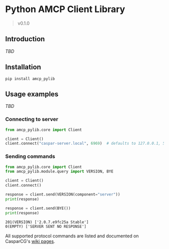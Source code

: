 # Python AMCP Client Library
> v0.1.0


## Introduction
_TBD_


## Installation
```shell
pip install amcp_pylib
```


## Usage examples
_TBD_

### Connecting to server

```python
from amcp_pylib.core import Client

client = Client()
client.connect("caspar-server.local", 6969)  # defaults to 127.0.0.1, 5250
```

### Sending commands

```python
from amcp_pylib.core import Client
from amcp_pylib.module.query import VERSION, BYE

client = Client()
client.connect()

response = client.send(VERSION(component="server"))
print(response)

response = client.send(BYE())
print(response)
```

```shell
201(VERSION) ['2.0.7.e9fc25a Stable']
0(EMPTY) ['SERVER SENT NO RESPONSE']
```

All supported protocol commands are listed and documented on CasparCG's [wiki pages](https://github.com/CasparCG/help/wiki/AMCP-Protocol#table-of-contents).

